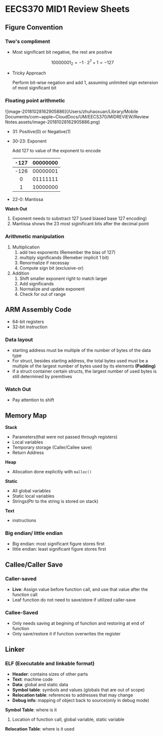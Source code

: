 # EECS370 MID1 Review Sheets

## Figure Convention

### Two's compliment

* Most significant bit negative, the rest are positive

$$
10000001_{2}=-1\cdot 2^{7}+1=-127
$$

* Tricky Approach

  Perform bit-wise negation and add 1, assuming unlimited sign extension of most significant bit

### Floating point arithmetic

![image-20181028162905886](/Users/zhuhaoxuan/Library/Mobile Documents/com~apple~CloudDocs/UM/EECS370/MIDREVIEW/Review Notes.assets/image-20181028162905886.png)

* 31: Positive(0) or Negative(1)

* 30-23: Exponent

  Add 127 to value of the exponent to encode

  | -127 | 00000000 |
  | :--: | :------: |
  | -126 | 00000001 |
  |  0   | 01111111 |
  |  1   | 10000000 |

* 22-0: Mantissa

**Watch Out**

1. Exponent needs to substract 127 (used biased base 127 encoding)
2. Mantissa shows the 23 most siginificant bits after the decimal point

### Arithmetic manipulation

1. Multiplication
   1. add two exponents (Remember the bias of 127)
   2. multiply significands (Remeber implicit 1 bit)
   3. Renormalize if necessay
   4. Compute sign bit (exclusive-or)
2. Addition
   1. Shift smaller exponent right to match larger
   2. Add significands
   3. Normalize and update exponent
   4. Check for out of range



## ARM Assembly Code

* 64-bit registers
* 32-bit instruction

### Data layout

* starting address must be multiple of the number of bytes of the data type
* For struct, besides starting address, the total bytes used must be a multiple of the largest number of bytes used by its elements **(Padding)**
* If a struct container certain structs, the largest number of used bytes is still determined by premitives

### Watch Out

* Pay attention to shift 

## Memory Map

**Stack**

* Parameters(that were not passed through registers)
* Local variables
* Temporary storage (Caller/Callee save)
* Return Address

**Heap**

* Allocation done explicitly with `malloc()`

**Static**

* All global variables
* Static local variables
* Strings(Ptr to the string is stored on stack)

**Text**

* instructions

### Big endian/ little endian

* Big endian: most significant figure stores first
* little endian: least significant figure stores first



## Callee/Caller Save

### Caller-saved

* **Live**: Assign value before function call, and use that value after the function call
* Leaf function do not need to save/store if utilized caller-save

### Callee-Saved

* Only needs saving at begining of function and restoring at end of function
* Only save/restore it if function overwrites the register



## Linker

### ELF (Executable and linkable format)

* **Header**: contains sizes of other parts
* **Text**: machine code
* **Data**: global and static data
* **Symbol table**: symbols and values (globals that are out of scope)
* **Relocation table**: references to addresses that may change
* **Debug info**: mapping of object back to source(only in debug mode)

**Symbol Table**: where is it

1. Location of function call, global variable, static variable

**Relocation Table**: where is it used



